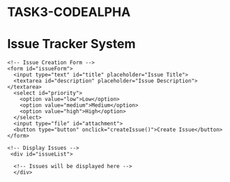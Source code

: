 # TASK3-CODEALPHA
<!DOCTYPE html>
<html lang="en">

<head>
</head>

  <meta charset="UTF-8">
  <title>Issue Tracker System</title>

  <!-- Include CSS -->
  <link rel="stylesheet" href="styles.css">
</head>
<body>
  <div class="container">
    <h1>Issue Tracker System</h1>

    <!-- Issue Creation Form -->
    <form id="issueForm">
      <input type="text" id="title" placeholder="Issue Title">
      <textarea id="description" placeholder="Issue Description"></textarea>
      <select id="priority">
        <option value="low">Low</option>
        <option value="medium">Medium</option>
        <option value="high">High</option>
      </select>
      <input type="file" id="attachment">
      <button type="button" onclick="createIssue()">Create Issue</button>
    </form>

    <!-- Display Issues -->
     <div id="issueList">

      <!-- Issues will be displayed here -->
      </div>
  </div>

  <!-- Include JavaScript -->
  <script src="script.js"></script>

</body>
</html>
